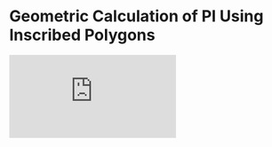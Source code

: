 # Geometric Calculation of PI Using Inscribed Polygons
![alt tag](https://github.com/connor-occhialini/fin1/pi-poly-u.pdf)
